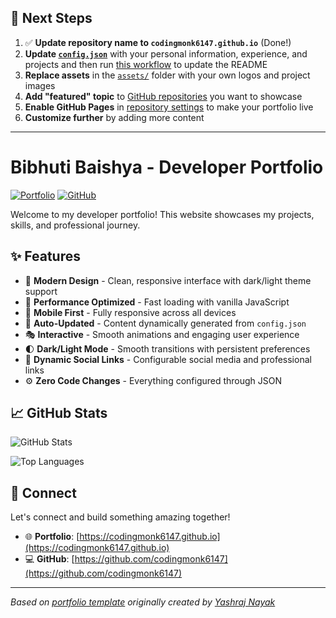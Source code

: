 ## 🚀 Next Steps

1. ✅ **Update repository name to `codingmonk6147.github.io`** (Done!)
2. **Update [`config.json`](https://github.com/codingmonk6147/codingmonk6147.github.io/blob/main/config.json)** with your personal information, experience, and projects and then run [this workflow](https://github.com/codingmonk6147/codingmonk6147.github.io/actions/workflows/update-readme.yml) to update the README
3. **Replace assets** in the [`assets/`](https://github.com/codingmonk6147/codingmonk6147.github.io/tree/main/assets/) folder with your own logos and project images
4. **Add "featured" topic** to [GitHub repositories](https://github.com/codingmonk6147?tab=repositories) you want to showcase
5. **Enable GitHub Pages** in [repository settings](https://github.com/codingmonk6147/codingmonk6147.github.io/settings/pages) to make your portfolio live
6. **Customize further** by adding more content

---

# Bibhuti Baishya - Developer Portfolio

<div align="left">
  
[![Portfolio](https://img.shields.io/badge/🌐_Visit_Portfolio-Live-brightgreen?style=for-the-badge)](https://codingmonk6147.github.io)
[![GitHub](https://img.shields.io/badge/GitHub-Profile-181717?style=for-the-badge&logo=github)](https://github.com/codingmonk6147)

</div>

Welcome to my developer portfolio! This website showcases my projects, skills, and professional journey.

## ✨ Features

- 🎨 **Modern Design** - Clean, responsive interface with dark/light theme support
- 🚀 **Performance Optimized** - Fast loading with vanilla JavaScript
- 📱 **Mobile First** - Fully responsive across all devices
- 🔄 **Auto-Updated** - Content dynamically generated from `config.json`
- 🎭 **Interactive** - Smooth animations and engaging user experience
- 🌓 **Dark/Light Mode** - Smooth transitions with persistent preferences
- 🔗 **Dynamic Social Links** - Configurable social media and professional links
- ⚙️ **Zero Code Changes** - Everything configured through JSON

## 📈 GitHub Stats

<div align="left">

![GitHub Stats](https://github-readme-stats.vercel.app/api?username=codingmonk6147&theme=dark&hide_border=true&include_all_commits=true&count_private=true)

![Top Languages](https://github-readme-stats.vercel.app/api/top-langs/?username=codingmonk6147&theme=dark&hide_border=true&include_all_commits=true&count_private=true&layout=compact)

</div>

## 🤝 Connect

Let's connect and build something amazing together!

- 🌐 **Portfolio**: [https://codingmonk6147.github.io](https://codingmonk6147.github.io)
- 💻 **GitHub**: [https://github.com/codingmonk6147](https://github.com/codingmonk6147)

---

*Based on [portfolio template](https://github.com/yashrajnayak/developer-portfolio) originally created by [Yashraj Nayak](https://github.com/yashrajnayak)*